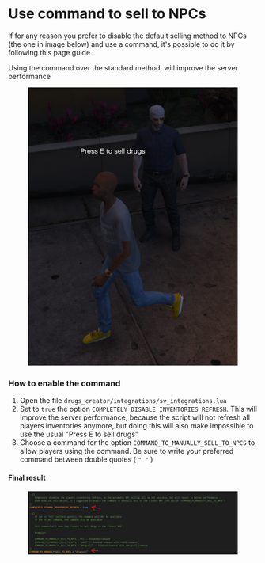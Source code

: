 # Use command to sell to NPCs

If for any reason you prefer to disable the default selling method to NPCs (the one in image below) and use a command, it's possible to do it by following this page guide

Using the command over the standard method, will improve the server performance

<figure><img src="../.gitbook/assets/immagine (1) (1).png" alt=""><figcaption></figcaption></figure>

### How to enable the command

1. Open the file `drugs_creator/integrations/sv_integrations.lua`
2. Set to `true` the option `COMPLETELY_DISABLE_INVENTORIES_REFRESH`. This will improve the server performance, because the script will not refresh all players inventories anymore, but doing this will also make impossible to use the usual "Press E to sell drugs"
3. Choose a command for the option `COMMAND_TO_MANUALLY_SELL_TO_NPCS` to allow players using the command. Be sure to write your preferred command  between double quotes ( `" "` )

#### Final result

<figure><img src="../.gitbook/assets/immagine (1) (1) (1).png" alt=""><figcaption></figcaption></figure>

